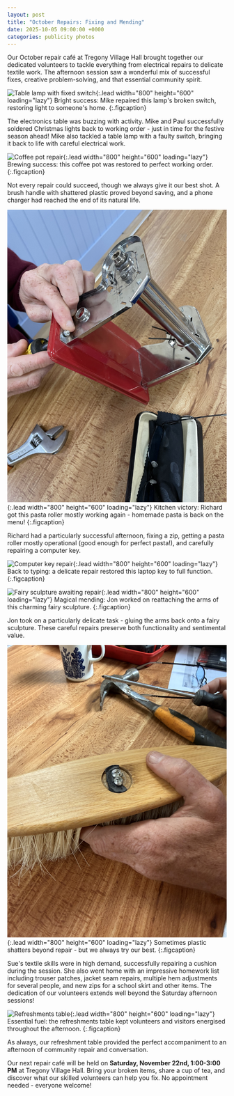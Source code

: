 ```yaml
---
layout: post
title: "October Repairs: Fixing and Mending"
date: 2025-10-05 09:00:00 +0000
categories: publicity photos
---
```


Our October repair café at Tregony Village Hall brought together our dedicated volunteers to tackle everything from electrical repairs to delicate textile work. The afternoon session saw a wonderful mix of successful fixes, creative problem-solving, and that essential community spirit.

![Table lamp with fixed switch](/assets/octRepairs2025/table_lamp_fixed.jpeg){:.lead width="800" height="600" loading="lazy"}
Bright success: Mike repaired this lamp's broken switch, restoring light to someone's home.
{:.figcaption}

The electronics table was buzzing with activity. Mike and Paul successfully soldered Christmas lights back to working order - just in time for the festive season ahead! Mike also tackled a table lamp with a faulty switch, bringing it back to life with careful electrical work.

![Coffee pot repair](/assets/octRepairs2025/coffee_pot_fixed.jpeg){:.lead width="800" height="600" loading="lazy"}
Brewing success: this coffee pot was restored to perfect working order.
{:.figcaption}

Not every repair could succeed, though we always give it our best shot. A brush handle with shattered plastic proved beyond saving, and a phone charger had reached the end of its natural life.

![Pasta roller repair](/assets/octRepairs2025/pasta_roller_fixed.jpeg){:.lead width="800" height="600" loading="lazy"}
Kitchen victory: Richard got this pasta roller mostly working again - homemade pasta is back on the menu!
{:.figcaption}

Richard had a particularly successful afternoon, fixing a zip, getting a pasta roller mostly operational (good enough for perfect pasta!), and carefully repairing a computer key.

![Computer key repair](/assets/octRepairs2025/laptop_key_fixed.jpeg){:.lead width="800" height="600" loading="lazy"}
Back to typing: a delicate repair restored this laptop key to full function.
{:.figcaption}

![Fairy sculpture awaiting repair](/assets/octRepairs2025/fair_sculpture_to_be_fixed.jpeg){:.lead width="800" height="600" loading="lazy"}
Magical mending: Jon worked on reattaching the arms of this charming fairy sculpture.
{:.figcaption}

Jon took on a particularly delicate task - gluing the arms back onto a fairy sculpture. These careful repairs preserve both functionality and sentimental value.

![Brush handle beyond repair](/assets/octRepairs2025/brush_handle_no_fix.jpeg){:.lead width="800" height="600" loading="lazy"}
Sometimes plastic shatters beyond repair - but we always try our best.
{:.figcaption}

Sue's textile skills were in high demand, successfully repairing a cushion during the session. She also went home with an impressive homework list including trouser patches, jacket seam repairs, multiple hem adjustments for several people, and new zips for a school skirt and other items. The dedication of our volunteers extends well beyond the Saturday afternoon sessions!

![Refreshments table](/assets/octRepairs2025/selection_of_biscuits_and_cakes.jpeg){:.lead width="800" height="600" loading="lazy"}
Essential fuel: the refreshments table kept volunteers and visitors energised throughout the afternoon.
{:.figcaption}

As always, our refreshment table provided the perfect accompaniment to an afternoon of community repair and conversation.

Our next repair café will be held on **Saturday, November 22nd, 1:00-3:00 PM** at Tregony Village Hall. Bring your broken items, share a cup of tea, and discover what our skilled volunteers can help you fix. No appointment needed - everyone welcome!
